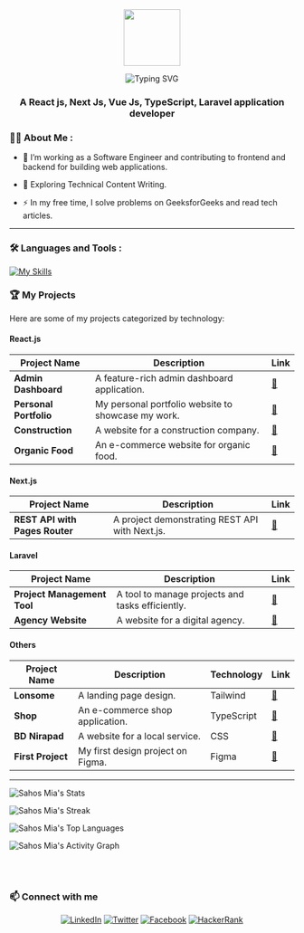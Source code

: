 

<div id="header" align="center">
  <img src="https://media.giphy.com/media/M9gbBd9nbDrOTu1Mqx/giphy.gif" width="100"/>
</div>
<!-- <h1 align="center">Hi 👋, I'm Sahos Mia</h1> -->
<p align="center">
  <img src="https://readme-typing-svg.demolab.com?font=Fira+Code&size=28&duration=3000&pause=1200&color=FF6F61&center=true&vCenter=true&width=700&height=100&lines=Hi+there%2C+I'm+Sahos+Mia!;Welcome+to+my+GitHub+Universe!;Explore+my+projects+and+repos+below+%F0%9F%91%87" alt="Typing SVG" />
</p>
<h3 align="center">A React js, Next Js, Vue Js, TypeScript, Laravel application developer</h3>

### :woman_technologist: About Me :
- :telescope: I’m working as a Software Engineer and contributing to frontend and backend for building web applications.

- :seedling: Exploring Technical Content Writing.

- :zap: In my free time, I solve problems on GeeksforGeeks and read tech articles.


---

### :hammer_and_wrench: Languages and Tools :
[![My Skills](https://skillicons.dev/icons?i=js,laravel,php,react,vue,nodejs,jquery,markdown,tailwind,bootstrap,mysql,netlify,postman,html,css,typescript,mongo,figma,notion,mui,github,git,next,vercel,redux,inertia)](https://skillicons.dev)
<br>

### 🏆 My Projects

Here are some of my projects categorized by technology:

#### React.js

| Project Name         | Description                                       | Link                                                              |
| -------------------- | ------------------------------------------------- | ----------------------------------------------------------------- |
| **Admin Dashboard**  | A feature-rich admin dashboard application.       | [🔗](https://e-dash-sahosmia.netlify.app/)                           |
| **Personal Portfolio** | My personal portfolio website to showcase my work. | [🔗](https://sahos-mia.netlify.app/)                                |
| **Construction**     | A website for a construction company.             | [🔗](https://sahos-mia-construction.netlify.app/)                     |
| **Organic Food**     | An e-commerce website for organic food.           | [🔗](https://sahos-mia-organic-food.netlify.app/)                   |

#### Next.js

| Project Name              | Description                               | Link                                                              |
| ------------------------- | ----------------------------------------- | ----------------------------------------------------------------- |
| **REST API with Pages Router** | A project demonstrating REST API with Next.js. | [🔗](https://github.com/sahosridoy/nextjs-page-api.git)        |

#### Laravel

| Project Name                | Description                                       | Link                                                              |
| --------------------------- | ------------------------------------------------- | ----------------------------------------------------------------- |
| **Project Management Tool** | A tool to manage projects and tasks efficiently.  | [🔗](https://github.com/sahosmia/Project-Managment-Laravel)     |
| **Agency Website**          | A website for a digital agency.                   | [🔗](https://github.com/sahosmia/Agency-Website)                |

#### Others

| Project Name        | Description                               | Technology | Link                                                |
| ------------------- | ----------------------------------------- | ---------- | --------------------------------------------------- |
| **Lonsome**         | A landing page design.                    | Tailwind   | [🔗](https://lonsome.slovanky.com/)                   |
| **Shop**            | An e-commerce shop application.           | TypeScript | [🔗](https://github.com/sahosmia/shop)              |
| **BD Nirapad**      | A website for a local service.            | CSS        | [🔗](https://github.com/sahosmia/Bd-Nirapad)        |
| **First Project**   | My first design project on Figma.         | Figma      | [🔗](https://www.figma.com/file/vKhEk8m4K2hr2IcAVQuZ6g/New?node-id=0:1&t=jXjYrwaUttsHJj2p-1) |

---


![Sahos Mia's Stats](https://github-readme-stats.vercel.app/api?username=sahosmia&theme=darcula&show_icons=true&hide_border=true&count_private=true)

![Sahos Mia's Streak](https://github-readme-streak-stats.herokuapp.com/?user=sahosmia&theme=darcula&hide_border=true)

![Sahos Mia's Top Languages](https://github-readme-stats.vercel.app/api/top-langs/?username=sahosmia&theme=darcula&show_icons=true&hide_border=true&layout=compact)
  
![Sahos Mia's Activity Graph](https://github-readme-activity-graph.vercel.app/graph/?username=sahosmia&theme=tokyo-night&hide_border=true&text_color=ffffff"&color=708090&point=24292e&area=true&hide_border=true)
  

<br />
<br />





### 📫 Connect with me

<p align="center">
  <a href="https://www.linkedin.com/in/sahosmia/"><img src="https://img.shields.io/badge/LinkedIn-0077B5?style=for-the-badge&logo=linkedin&logoColor=white" alt="LinkedIn"></a>
  <a href="https://twitter.com/sahosmia"><img src="https://img.shields.io/badge/Twitter-1DA1F2?style=for-the-badge&logo=twitter&logoColor=white" alt="Twitter"></a>
  <a href="https://www.facebook.com/sahosmia301/"><img src="https://img.shields.io/badge/Facebook-1877F2?style=for-the-badge&logo=facebook&logoColor=white" alt="Facebook"></a>
  <a href="https://www.hackerrank.com/sahosridoy"><img src="https://img.shields.io/badge/-Hackerrank-2EC866?style=for-the-badge&logo=HackerRank&logoColor=white" alt="HackerRank"></a>
</p>






